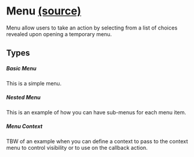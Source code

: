 # Menu [(source)](https://github.com/bullhorn/novo-elements/blob/master/projects/novo-elements/src/elements/dropdown)

Menu allow users to take an action by selecting from a list of choices revealed upon opening a temporary menu.

## Types

##### Basic Menu

This is a simple menu.

<code-example example="basic-menu"></code-example>

##### Nested Menu

This is an example of how you can have sub-menus for each menu item.

<code-example example="nested-menu"></code-example>

##### Menu Context

TBW of an example when you can define a context to pass to the context menu to control visibility or to use on the callback action.

<code-example example="menu-context"></code-example>
